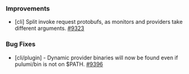 ### Improvements

- [cli] Split invoke request protobufs, as monitors and providers take different arguments.
  [#9323](https://github.com/pulumi/pulumi/pull/9323)

### Bug Fixes

- [cli/plugin] - Dynamic provider binaries will now be found even if pulumi/bin is not on $PATH.
  [#9396](https://github.com/pulumi/pulumi/pull/9396)